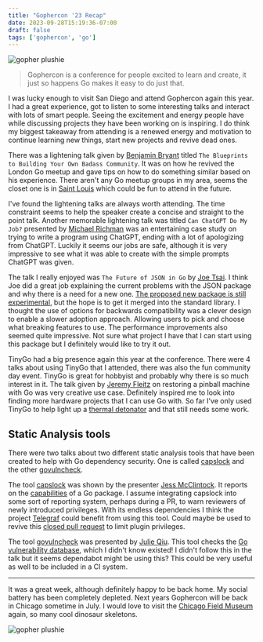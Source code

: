 ```yaml
---
title: "Gophercon '23 Recap"
date: 2023-09-28T15:19:36-07:00
draft: false
tags: ['gophercon', 'go']
---
```


![gopher plushie](/gophercon23/plushie.jpg "plushie")

> Gophercon is a conference for people excited to learn and create, it just so happens Go makes it easy to do just that.

I was lucky enough to visit San Diego and attend Gophercon again this year. I had a great experience, got to listen to some interesting talks and interact with lots of smart people. Seeing the excitement and energy people have while discussing projects they have been working on is inspiring. I do think my biggest takeaway from attending is a renewed energy and motivation to continue learning new things, start new projects and revive dead ones.

There was a lightening talk given by [Benjamin Bryant](https://www.linkedin.com/in/benjamin-bryant-dev/) titled `The Blueprints to Building Your Own Badass Community`. It was on how he revived the London Go meetup and gave tips on how to do something similar based on his experience. There aren't any Go meetup groups in my area, seems the closet one is in [Saint Louis](https://www.meetup.com/stl-go/) which could be fun to attend in the future.

I've found the lightening talks are always worth attending. The time constraint seems to help the speaker create a concise and straight to the point talk. Another memorable lightening talk was titled `Can ChatGPT Do My Job?` presented by [Michael Richman](https://www.linkedin.com/in/michael-richman-b7807b2/) was an entertaining case study on trying to write a program using ChatGPT, ending with a lot of apologizing from ChatGPT. Luckily it seems our jobs are safe, although it is very impressive to see what it was able to create with the simple prompts ChatGPT was given.

The talk I really enjoyed was `The Future of JSON in Go` by [Joe Tsai](https://www.linkedin.com/in/dsnet/). I think Joe did a great job explaining the current problems with the JSON package and why there is a need for a new one. [The proposed new package is still experimental](https://github.com/go-json-experiment/json), but the hope is to get it merged into the standard library. I thought the use of options for backwards compatibility was a clever design to enable a slower adoption approach. Allowing users to pick and choose what breaking features to use. The performance improvements also seemed quite impressive. Not sure what project I have that I can start using this package but I definitely would like to try it out.

TinyGo had a big presence again this year at the conference. There were 4 talks about using TinyGo that I attended, there was also the fun community day event. TinyGo is great for hobbyist and probably why there is so much interest in it. The talk given by [Jeremy Fleitz](https://www.linkedin.com/in/jfleitz/) on restoring a pinball machine with Go was very creative use case. Definitely inspired me to look into finding more hardware projects that I can use Go with. So far I've only used TinyGo to help light up a [thermal detonator](https://github.com/sspaink/go-thermal) and that still needs some work.

## Static Analysis tools

There were two talks about two different static analysis tools that have been created to help with Go dependency security. One is called [capslock](https://github.com/google/capslock) and the other [govulncheck](https://pkg.go.dev/golang.org/x/vuln/cmd/govulncheck).

The tool [capslock](https://github.com/google/capslock) was shown by the presenter [Jess McClintock](https://www.linkedin.com/in/jessica-mcclintock-6b02b6273/). It reports on the [capabilities](https://github.com/google/capslock#what-are-capabilities) of a Go package. I assume integrating capslock into some sort of reporting system, perhaps during a PR, to warn reviewers of newly introduced privileges. With its endless dependencies I think the project [Telegraf](https://github.com/influxdata/telegraf) could benefit from using this tool. Could maybe be used to revive this [closed pull request](https://github.com/influxdata/telegraf/pull/9668) to limit plugin privileges.

The tool [govulncheck](https://pkg.go.dev/golang.org/x/vuln/cmd/govulncheck) was presented by [Julie Qiu](https://www.linkedin.com/in/julieyeqiu/). This tool checks the [Go vulnerability database](https://vuln.go.dev/), which I didn't know existed! I didn't follow this in the talk but it seems dependabot might be using this? This could be very useful as well to be included in a CI system.

---

It was a great week, although definitely happy to be back home. My social battery has been completely depleted. Next years Gophercon will be back in Chicago sometime in July. I would love to visit the [Chicago Field Museum](https://www.fieldmuseum.org/) again, so many cool dinosaur skeletons.

![gopher plushie](/gophercon23/plushie_home.jpg "plushie")
